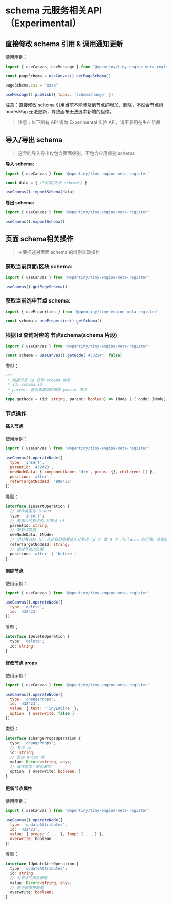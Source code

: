 # schema 元服务相关API（Experimental）

## 直接修改 schema 引用 & 调用通知更新

使用示例：

```javascript
import { useCanvas, useMessage } from '@opentiny/tiny-engine-meta-register'

const pageSchema = useCanvas().getPageSchema()

pageSchema.css = "xxxx"

useMessage().publish({ topic: 'schemaChange' })
```

注意：直接修改 schema 引用当前不能涉及到节点的增加、删除，不然会节点树 nodesMap 无法更新，导致画布无法选中新增的组件。


> 注意：以下所有 API 皆为 Experimental 实验 API，请不要用在生产阶段

## 导入/导出 schema

> 这里的导入导出仅包含页面级别，不包含应用级别 schema

**导入 schema:**

```javascript
import { useCanvas } from '@opentiny/tiny-engine-meta-register'

const data = { /*页面/区块 schema*/ }

useCanvas().importSchema(data)
```

**导出 schema:**

```javascript
import { useCanvas } from '@opentiny/tiny-engine-meta-register'

useCanvas().exportSchema()
```

## 页面 schema相关操作

> 主要描述对页面 schema 的增删查改操作

### 获取当前页面/区块 schema:

```javascript
import { useCanvas } from '@opentiny/tiny-engine-meta-register'

useCanvas().getPageSchema()
```

### 获取当前选中节点 schema:

```javascript
import { useProperties } from '@opentiny/tiny-engine-meta-register'

const schema = useProperties().getSchema()
```

### 根据 id 查询对应的 节点schema(schema 片段)

```javascript
import { useCanvas } from '@opentiny/tiny-engine-meta-register'

const schema = useCanvas().getNode('453254', false)
```

类型：

```typescript
/**
 * 根据节点 id 获取 schema 片段
 * id: schema id
 * parent: 是否需要同时获取 parent 节点
 */
type getNode = (id: string, parent: boolean) => INode | { node: INode; parent: INode }
```

### 节点操作

#### 插入节点

使用示例：

```javascript
import { useCanvas } from '@opentiny/tiny-engine-meta-register'

useCanvas().operateNode({
  type: 'insert',
  parentId: '432423',
  newNodeData: { componentName: 'div', props: {}, children: [] },
  position: 'after',
  referTargetNodeId: '898432'
})
```

类型：

```typescript
interface IInsertOperation {
  // 操作类型为 insert
  type: 'insert';
  // 要插入的节点的 父节点 id
  parentId: string;
  // 新节点数据
  newNodeData: INode;
  // 相对节点的 id，比如我们想要插入父节点 id 中 第 5 个 children 的后面，或者前面
  referTargetNodeId: string;
  // 相对节点的位置
  position: 'after' | 'before';
}
```

#### 删除节点

使用示例：

```javascript
import { useCanvas } from '@opentiny/tiny-engine-meta-register'

useCanvas().operateNode({
  type: 'delete',
  id: '432423'
})
```

类型：

```typescript
interface IDeleteOperation {
  type: 'delete';
  id: string;
}
```

#### 修改节点 props

使用示例：

```javascript
import { useCanvas } from '@opentiny/tiny-engine-meta-register'

useCanvas().operateNode({
  type: 'changeProps',
  id: '432423',
  value: { text: 'TinyEngine' },
  option: { overwrite: false }
})
```

类型：

```typescript
interface IChangePropsOperation {
  type: 'changeProps';
  // 节点 id
  id: string;
  // 新的 props 值
  value: Record<string, any>;
  // 操作类型：是否覆写
  option: { overwrite: boolean; }
}
```

#### 更新节点属性

使用示例：

```javascript
import { useCanvas } from '@opentiny/tiny-engine-meta-register'

useCanvas().operateNode({
  type: 'updateAttributes',
  id: '432423',
  value: { props: { ... }, loop: { ... } },
  overwrite: boolean
})
```

类型：

```typescript
interface IUpdateAttrOperation {
  type: 'updateAttributes';
  id: string;
  // 对节点的属性修改
  value: Record<string, any>;
  // 是否是直接覆盖
  overwrite: boolean;
}
```

